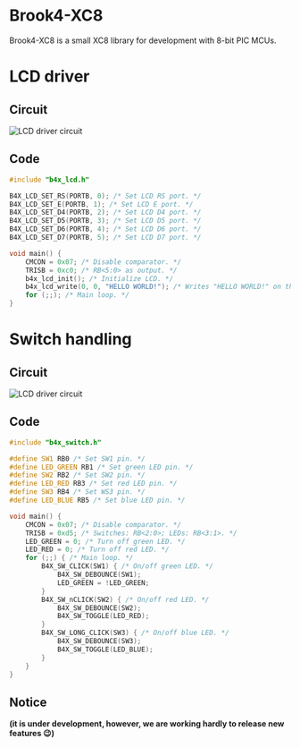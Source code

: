 # Brook4-XC8

Brook4-XC8 is a small XC8 library for development with 8-bit PIC MCUs.

# LCD driver

## Circuit

![LCD driver circuit](https://raw.githubusercontent.com/brook-dev/brook4xc8/master/examples/brook4xc8-lcd.X/schematic.png)

## Code

```c
#include "b4x_lcd.h"

B4X_LCD_SET_RS(PORTB, 0); /* Set LCD RS port. */
B4X_LCD_SET_E(PORTB, 1); /* Set LCD E port. */
B4X_LCD_SET_D4(PORTB, 2); /* Set LCD D4 port. */
B4X_LCD_SET_D5(PORTB, 3); /* Set LCD D5 port. */
B4X_LCD_SET_D6(PORTB, 4); /* Set LCD D6 port. */
B4X_LCD_SET_D7(PORTB, 5); /* Set LCD D7 port. */

void main() {
    CMCON = 0x07; /* Disable comparator. */
    TRISB = 0xc0; /* RB<5:0> as output. */
    b4x_lcd_init(); /* Initialize LCD. */
    b4x_lcd_write(0, 0, "HELLO WORLD!"); /* Writes "HELLO WORLD!" on the LCD. */
    for (;;); /* Main loop. */
}
```

# Switch handling

## Circuit

![LCD driver circuit](https://raw.githubusercontent.com/brook-dev/brook4xc8/master/examples/brook4xc8-switch.X/schematic.png)

## Code

```c
#include "b4x_switch.h"

#define SW1 RB0 /* Set SW1 pin. */
#define LED_GREEN RB1 /* Set green LED pin. */
#define SW2 RB2 /* Set SW2 pin. */
#define LED_RED RB3 /* Set red LED pin. */
#define SW3 RB4 /* Set WS3 pin. */
#define LED_BLUE RB5 /* Set blue LED pin. */

void main() {
    CMCON = 0x07; /* Disable comparator. */
    TRISB = 0xd5; /* Switches: RB<2:0>; LEDs: RB<3:1>. */
    LED_GREEN = 0; /* Turn off green LED. */
    LED_RED = 0; /* Turn off red LED. */
    for (;;) { /* Main loop. */
        B4X_SW_CLICK(SW1) { /* On/off green LED. */
            B4X_SW_DEBOUNCE(SW1);
            LED_GREEN = !LED_GREEN;
        }
        B4X_SW_nCLICK(SW2) { /* On/off red LED. */
            B4X_SW_DEBOUNCE(SW2);
            B4X_SW_TOGGLE(LED_RED);
        }
        B4X_SW_LONG_CLICK(SW3) { /* On/off blue LED. */
            B4X_SW_DEBOUNCE(SW3);
            B4X_SW_TOGGLE(LED_BLUE);
        }
    }
}
```

## Notice

**(it is under development, however, we are working hardly to release new features :wink:)**
